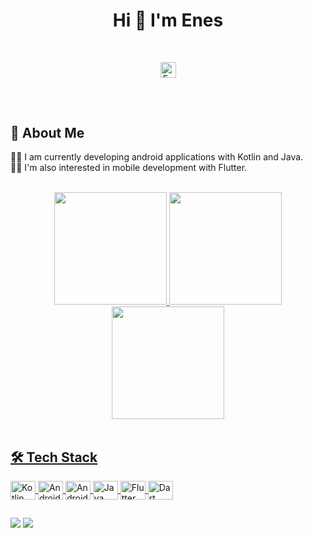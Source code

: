 ### 


<h1 align="center"> Hi 👋 I'm Enes </h1>
<br/>
<p align="center">
    <img src="https://komarev.com/ghpvc/?username=yildirimenes&label=Profile%20views&text_color=c9cacc&icon_color=4AB197&bg_color=1A2B34&style=flat" alt="EnesYildirim" height="25px" />
</p>
<h2></h2>
<br/>
<h2 align="left">📍 About Me</h2>

👩‍💻 I am currently developing android applications with Kotlin and Java.
<br>
🙌🏻 I'm also interested in mobile development with Flutter.
<br>
<br>


<div align="center">
<a href="https://github.com/yildirimenes">  

<img height="180em" src="https://github-readme-stats.vercel.app/api/top-langs/?username=yildirimenes&layout=compact&langs_count=7&theme=dracula"/>
<img height="180em" src="https://github-readme-stats.vercel.app/api?username=yildirimenes&show_icons=true&theme=dracula&include_all_commits=true&count_private=true"/>  

</div>
  
<div align="center">
<img height="180em" src="https://streak-stats.demolab.com?user=yildirimenes&theme=dracula"/>

</div>
  <br>
  
<h2>🛠  Tech Stack</h2>
<div style="display: inline_block">
<img align="center" alt="Kotlin" height="30" width="40" src="https://cdn.jsdelivr.net/gh/devicons/devicon/icons/kotlin/kotlin-original.svg" />  
<img align="center" alt="AndroidStudio" height="30" width="40" src="https://cdn.jsdelivr.net/gh/devicons/devicon/icons/jetpackcompose/jetpackcompose-original.svg"> 
<img align="center" alt="AndroidStudio" height="30" width="40" src="https://cdn.jsdelivr.net/gh/devicons/devicon/icons/androidstudio/androidstudio-original.svg"> 
<img align="center" alt="Java" height="30" width="40" src="https://cdn.jsdelivr.net/gh/devicons/devicon/icons/java/java-original.svg" />
<img align="center" alt="Flutter" height="30" width="40" src="https://cdn.jsdelivr.net/gh/devicons/devicon/icons/flutter/flutter-original.svg" />
<img align="center" alt="Dart" height="30" width="40" src="https://cdn.jsdelivr.net/gh/devicons/devicon/icons/dart/dart-original.svg" /> 




 
</div>

  ##  
<div>   
<a href="https://www.linkedin.com/in/oenes-yildirim/" target="_blank"><img src="https://img.shields.io/badge/-LinkedIn-%230077B5?style=for-the-badge&logo=linkedin&logoColor=white" target="_blank"></a> 
<a href="https://medium.com/@oyildirim.enes"><img src="https://img.shields.io/badge/medium-9146FF.svg?style=for-the-badge&logo=medium&logoColor=white"></a>


</div>    
  
 ##

